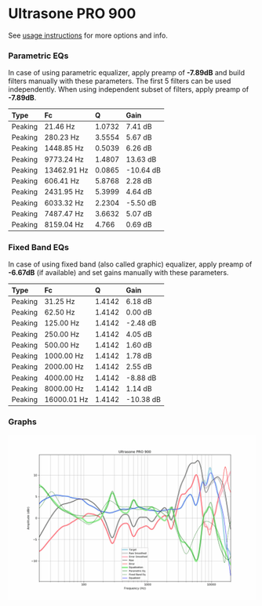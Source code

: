 # Ultrasone PRO 900
See [usage instructions](https://github.com/jaakkopasanen/AutoEq#usage) for more options and info.

### Parametric EQs
In case of using parametric equalizer, apply preamp of **-7.89dB** and build filters manually
with these parameters. The first 5 filters can be used independently.
When using independent subset of filters, apply preamp of **-7.89dB**.

| Type    | Fc          |      Q | Gain      |
|:--------|:------------|:-------|:----------|
| Peaking | 21.46 Hz    | 1.0732 | 7.41 dB   |
| Peaking | 280.23 Hz   | 3.5554 | 5.67 dB   |
| Peaking | 1448.85 Hz  | 0.5039 | 6.26 dB   |
| Peaking | 9773.24 Hz  | 1.4807 | 13.63 dB  |
| Peaking | 13462.91 Hz | 0.0865 | -10.64 dB |
| Peaking | 606.41 Hz   | 5.8768 | 2.28 dB   |
| Peaking | 2431.95 Hz  | 5.3999 | 4.64 dB   |
| Peaking | 6033.32 Hz  | 2.2304 | -5.50 dB  |
| Peaking | 7487.47 Hz  | 3.6632 | 5.07 dB   |
| Peaking | 8159.04 Hz  | 4.766  | 0.69 dB   |

### Fixed Band EQs
In case of using fixed band (also called graphic) equalizer, apply preamp of **-6.67dB**
(if available) and set gains manually with these parameters.

| Type    | Fc          |      Q | Gain      |
|:--------|:------------|:-------|:----------|
| Peaking | 31.25 Hz    | 1.4142 | 6.18 dB   |
| Peaking | 62.50 Hz    | 1.4142 | 0.00 dB   |
| Peaking | 125.00 Hz   | 1.4142 | -2.48 dB  |
| Peaking | 250.00 Hz   | 1.4142 | 4.05 dB   |
| Peaking | 500.00 Hz   | 1.4142 | 1.60 dB   |
| Peaking | 1000.00 Hz  | 1.4142 | 1.78 dB   |
| Peaking | 2000.00 Hz  | 1.4142 | 2.55 dB   |
| Peaking | 4000.00 Hz  | 1.4142 | -8.88 dB  |
| Peaking | 8000.00 Hz  | 1.4142 | 1.14 dB   |
| Peaking | 16000.01 Hz | 1.4142 | -10.38 dB |

### Graphs
![](./Ultrasone%20PRO%20900.png)